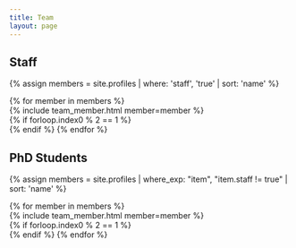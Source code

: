 ```yaml
---
title: Team
layout: page
---
```


<!-- Staff -->
<h2 class="mb-3"><a id="staff"></a>Staff</h2>

{% assign members = site.profiles | where: 'staff', 'true' | sort: 'name' %}
<div class="row">
{% for member in members %}
    <div class="col-md-6">
        {% include team_member.html member=member %}
    </div>
    {% if forloop.index0 % 2 == 1 %}
        </div><div class="row">
    {% endif %}
{% endfor %}
</div>

<!-- Researchers -->
<!-- <h2 class="mb-3"><a id="researcher"></a>Researchers</h2>

{% assign members = site.profiles | where: 'category', 'postdoc' | sort: 'name' %}
<div class="row">
{% for member in members %}
    <div class="col-md-6">
        {% include team_member.html member=member %}
    </div>
    {% if forloop.index0 % 2 == 1 %}
        </div><div class="row">
    {% endif %}
{% endfor %}
</div> -->

<!-- Students -->
<h2 class="mb-3"><a id="student"></a>PhD Students</h2>

<!-- {% assign members = site.profiles | where: 'staff', 'false' | sort: 'name' %} -->
{% assign members = site.profiles | where_exp: "item", "item.staff != true" | sort: 'name' %}
<div class="row">
{% for member in members %}
    <div class="col-md-6">
        {% include team_member.html member=member %}
    </div>
    {% if forloop.index0 % 2 == 1 %}
        </div><div class="row">
    {% endif %}
{% endfor %}
</div>

<!-- Alumni -->
<!-- <h2 class="mb-3"><a id="alumni"></a>Alumni</h2>

{% assign members = site.profiles | where: 'category', 'alumni' | sort: 'name' %}
<div class="row">
{% for member in members %}
    <div class="col-md-6">
        {% include team_member.html member=member %}
    </div>
    {% if forloop.index0 % 2 == 1 %}
        </div><div class="row">
    {% endif %}
{% endfor %}
</div> -->
